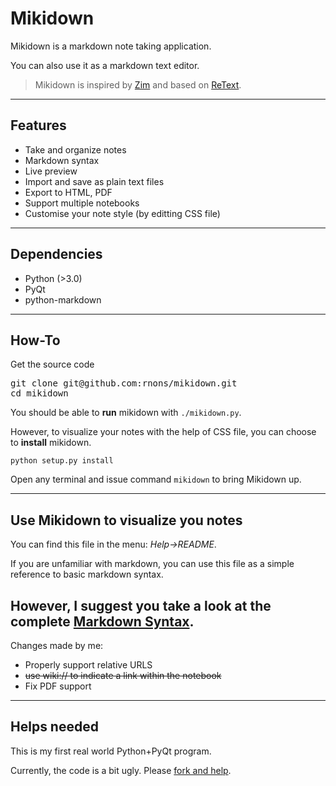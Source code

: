 # Mikidown

Mikidown is a markdown note taking application. 

You can also use it as a markdown text editor.

> Mikidown is inspired by [Zim] and based on [ReText].

---
## Features 

- Take and organize notes
- Markdown syntax
- Live preview
- Import and save as plain text files
- Export to HTML, PDF
- Support multiple notebooks 
- Customise your note style (by editting CSS file)

---
## Dependencies

- Python (>3.0)
- PyQt
- python-markdown

---
## How-To

Get the source code
<pre>
git clone git@github.com:rnons/mikidown.git
cd mikidown
</pre>

You should be able to **run** mikidown with <code>./mikidown.py</code>.

However, to visualize your notes with the help of CSS file, you can choose to **install** mikidown.
<pre><code>python setup.py install</code></pre>

Open any terminal and issue command  <code>mikidown</code> to bring Mikidown up.

---
## Use Mikidown to visualize you notes


You can find this file in the menu: *Help->README*.

If you are unfamiliar with markdown, you can use this file as a simple reference to basic markdown syntax.

However, I suggest you take a look at the complete [Markdown Syntax].
---
Changes made by me:
* Properly support relative URLS
* ~~use wiki:// to indicate a link within the notebook~~
* Fix PDF support

---
## Helps needed

This is my first real world Python+PyQt program.

Currently, the code is a bit ugly. Please [fork and help].


[Zim]: http://zim-wiki.org/
[ReText]: http://sourceforge.net/p/retext/
[Markdown Syntax]: http://daringfireball.net/projects/markdown/syntax
[fork and help]: https://github.com/rnons/mikidown
